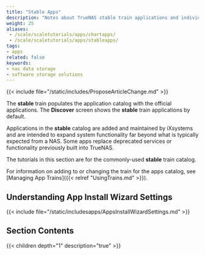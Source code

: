 ```yaml
---
title: "Stable Apps"
description: "Notes about TrueNAS stable train applications and individual tutorials for these applications."
weight: 25
aliases:
 - /scale/scaletutorials/apps/chartapps/
 - /scale/scaletutorials/apps/stableapps/
tags:
- apps
related: false
keywords:
- nas data storage
- software storage solutions
---
```



{{< include file="/static/includes/ProposeArticleChange.md" >}}

The **stable** train populates the application catalog with the official applications.
The **Discover** screen shows the **stable** train applications by default.

Applications in the **stable** catalog are added and maintained by iXsystems and are intended to expand system functionality far beyond what is typically expected from a NAS.
Some apps replace deprecated services or functionality previously built into TrueNAS.

The tutorials in this section are for the commonly-used **stable** train catalog.

For information on adding to or changing the train for the apps catalog, see [Managing App Trains]({{< relref "UsingTrains.md" >}}).

## Understanding App Install Wizard Settings

{{< include file="/static/includesapps/AppsInstallWizardSettings.md" >}}

<div class="noprint">

## Section Contents

{{< children depth="1" description="true" >}}

</div>
